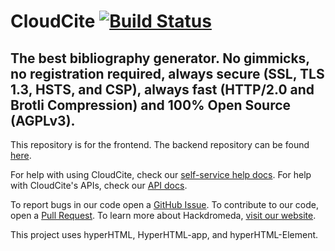 # CloudCite [![Build Status](https://travis-ci.org/Hackdromeda/cloudcite.svg?branch=master)](https://travis-ci.org/Hackdromeda/cloudcite)
## The best bibliography generator. No gimmicks, no registration required, always secure (SSL, TLS 1.3, HSTS, and CSP), always fast (HTTP/2.0 and Brotli Compression) and 100% Open Source (AGPLv3).

This repository is for the frontend. The backend repository can be found [here](https://github.com/Hackdromeda/cloudcite-api).

For help with using CloudCite, check our [self-service help docs](https://help.cloudcite.net).
For help with CloudCite's APIs, check our [API docs](https://api.cloudcite.net).

To report bugs in our code open a [GitHub Issue](https://github.com/Hackdromeda/cloudcite/issues).
To contribute to our code, open a [Pull Request](https://github.com/Hackdromeda/cloudcite/pulls).
To learn more about Hackdromeda, [visit our website](https://hackdromeda.com).

This project uses hyperHTML, HyperHTML-app, and hyperHTML-Element.